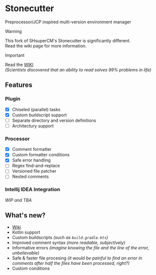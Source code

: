 # Stonecutter
Preprocessor/JCP inspired multi-version environment manager

> [!WARNING]
> This fork of SHsuperCM's Stonecutter is significantly different.  
> Read the wiki page for more information.

> [!IMPORTANT]
> Read the [WIKI](https://github.com/kikugie/stonecutter-kt/wiki)  
> *(Scientists discovered that an ability to read solves 99% problems in life)*

## Features
### Plugin
- [x] Chiseled (parallel) tasks
- [x] Custom buildscript support
- [ ] Separate directory and version definitions
- [ ] Architectury support

### Processor
- [x] Comment formatter
- [x] Custom formatter conditions
- [x] Safe error handling
- [ ] Regex find-and-replace
- [ ] Versioned file patcher
- [ ] Nested comments

### Intellij IDEA Integration
*WIP and TBA*

## What's new?
- [Wiki](https://github.com/kikugie/stonecutter-kt/wiki)
- Kotlin support
- Custom buildscripts *(such as `build.gradle.kts`)*
- Improved comment syntax *(more readable, subjectively)*
- Informative errors *(imagine knowing the file and the line of the error, unbelievable)*
- Safe & faster file procesing *(it would be painful to find an error in comments after half the files have been processed, right?)*
- Custom conditions